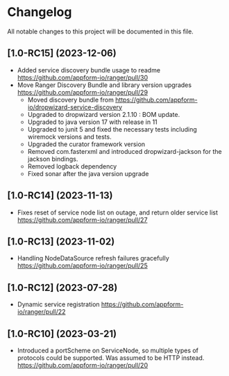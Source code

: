 # Changelog

All notable changes to this project will be documented in this file.

## [1.0-RC15] (2023-12-06)

- Added service discovery bundle usage to readme https://github.com/appform-io/ranger/pull/30
- Move Ranger Discovery Bundle and library version upgrades https://github.com/appform-io/ranger/pull/29
    - Moved discovery bundle from https://github.com/appform-io/dropwizard-service-discovery
    - Upgraded to dropwizard version 2.1.10 : BOM update.
    - Upgraded to java version 17 with release in 11
    - Upgraded to junit 5 and fixed the necessary tests including wiremock versions and tests.
    - Upgraded the curator framework version
    - Removed com.fasterxml and introduced dropwizard-jackson for the jackson bindings.
    - Removed logback dependency
    - Fixed sonar after the java version upgrade

## [1.0-RC14] (2023-11-13)

- Fixes reset of service node list on outage, and return older service list https://github.com/appform-io/ranger/pull/27

## [1.0-RC13] (2023-11-02)

- Handling NodeDataSource refresh failures gracefully https://github.com/appform-io/ranger/pull/25

## [1.0-RC12] (2023-07-28)

- Dynamic service registration https://github.com/appform-io/ranger/pull/22

## [1.0-RC10] (2023-03-21)

- Introduced a portScheme on ServiceNode, so multiple types of protocols could be supported. Was assumed to be HTTP
  instead. https://github.com/appform-io/ranger/pull/20 